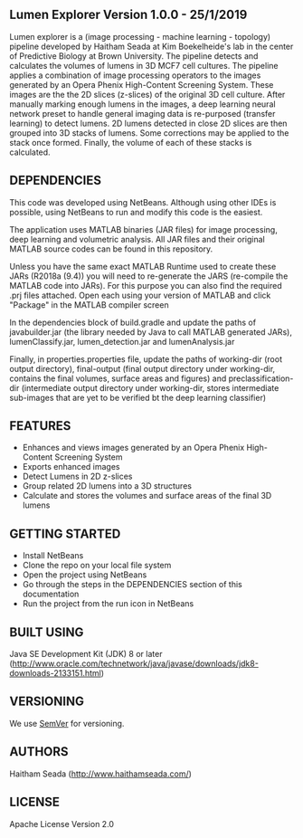 Lumen Explorer Version 1.0.0 - 25/1/2019
---------------------------------
Lumen explorer is a (image processing - machine learning - topology) pipeline 
developed by Haitham Seada at Kim Boekelheide's lab in the center of Predictive
Biology at Brown University. The pipeline detects and calculates the
volumes of lumens in 3D MCF7 cell cultures. The pipeline applies a combination
of image processing operators to the images generated by an Opera Phenix
High-Content Screening System. These images are the the 2D slices (z-slices)
of the original 3D cell culture. After manually
marking enough lumens in the images, a deep learning neural network preset to
handle general imaging data is re-purposed (transfer learning) to detect
lumens. 2D lumens detected in close 2D slices are then grouped into 3D stacks of
lumens. Some corrections may be applied to the stack once formed. Finally,
the volume of each of these stacks is calculated.  

DEPENDENCIES
------------
This code was developed using NetBeans. Although using other IDEs is possible,
using NetBeans to run and modify this code is the easiest.

The application uses MATLAB binaries (JAR files) for image processing, deep
learning and volumetric analysis. All JAR files and their original MATLAB
source codes can be found in this repository.

Unless you have the same exact MATLAB Runtime used to create these JARs
(R2018a (9.4)) you will need to re-generate the JARS (re-compile the MATLAB
code into JARs). For this purpose you can also find the required .prj files
attached. Open each using your version of MATLAB and click "Package" in the
MATLAB compiler screen

In the dependencies block of build.gradle and update the paths of 
javabuilder.jar (the library needed by Java to call MATLAB generated JARs),
lumenClassify.jar, lumen_detection.jar and lumenAnalysis.jar

Finally, in properties.properties file, update the paths of working-dir (root
output directory), final-output (final output directory under working-dir,
contains the final volumes, surface areas and figures) and
preclassification-dir (intermediate output directory under working-dir, stores
intermediate sub-images that are yet to be verified bt the deep learning
classifier)

FEATURES
--------
- Enhances and views images generated by an Opera Phenix High-Content Screening
System
- Exports enhanced images
- Detect Lumens in 2D z-slices
- Group related 2D lumens into a 3D structures
- Calculate and stores the volumes and surface areas of the final 3D lumens

GETTING STARTED
---------------
- Install NetBeans
- Clone the repo on your local file system
- Open the project using NetBeans
- Go through the steps in the DEPENDENCIES section of this documentation
- Run the project from the run icon in NetBeans 

BUILT USING
-----------
Java SE Development Kit (JDK) 8 or later
(http://www.oracle.com/technetwork/java/javase/downloads/jdk8-downloads-2133151.html)

VERSIONING
----------
We use [SemVer](http://semver.org/) for versioning.

AUTHORS
-------
Haitham Seada (http://www.haithamseada.com/)

LICENSE
-------
Apache License Version 2.0